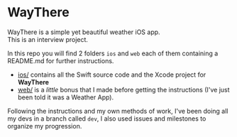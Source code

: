 # WayThere

WayThere is a simple yet beautiful weather iOS app.       
This is an interview project.

In this repo you will find 2 folders `ios` and `web` each of them containing a README.md for further instructions.

* [ios/](ios/) contains all the Swift source code and the Xcode project for **WayThere**
* [web/](web/) is a *little* bonus that I made before getting the instructions (I've just been told it was a Weather App).

Following the instructions and my own methods of work, I've been doing all my devs in a branch called `dev`, I also used issues and milestones to organize my progression.

